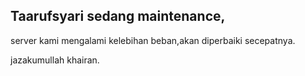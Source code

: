 ## Taarufsyari sedang maintenance,

server kami mengalami kelebihan beban,akan diperbaiki secepatnya.

jazakumullah khairan.
